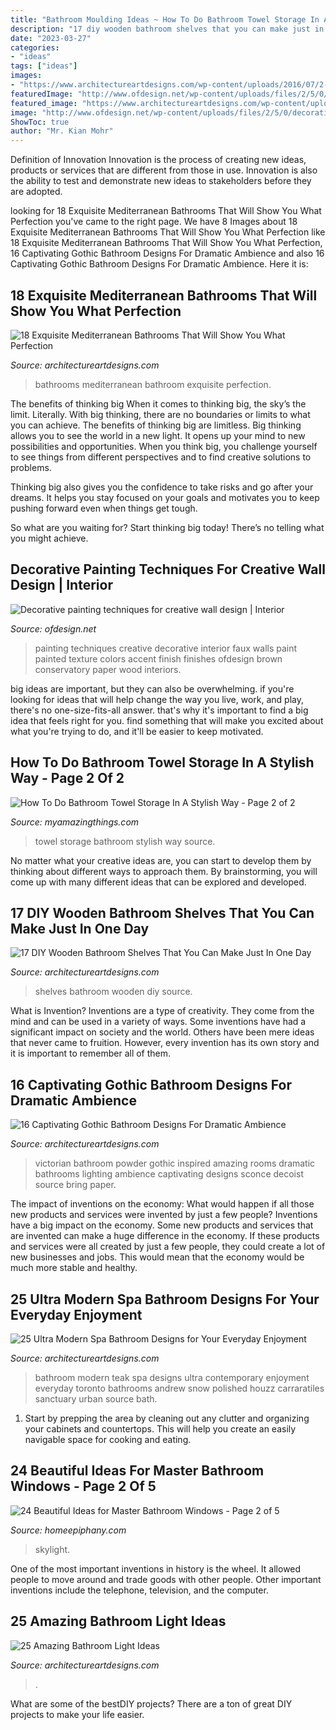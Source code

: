 ```yaml
---
title: "Bathroom Moulding Ideas ~ How To Do Bathroom Towel Storage In A Stylish Way"
description: "17 diy wooden bathroom shelves that you can make just in one day"
date: "2023-03-27"
categories:
- "ideas"
tags: ["ideas"]
images:
- "https://www.architectureartdesigns.com/wp-content/uploads/2016/07/2-17.jpg"
featuredImage: "http://www.ofdesign.net/wp-content/uploads/files/2/5/0/decorative-painting-techniques-for-creative-wall-design-17-250.jpg"
featured_image: "https://www.architectureartdesigns.com/wp-content/uploads/2014/02/197.jpg"
image: "http://www.ofdesign.net/wp-content/uploads/files/2/5/0/decorative-painting-techniques-for-creative-wall-design-17-250.jpg"
ShowToc: true
author: "Mr. Kian Mohr"
---
```



Definition of Innovation
Innovation is the process of creating new ideas, products or services that are different from those in use. Innovation is also the ability to test and demonstrate new ideas to stakeholders before they are adopted.

	

		
looking for 18 Exquisite Mediterranean Bathrooms That Will Show You What Perfection you've came to the right page. We have 8 Images about 18 Exquisite Mediterranean Bathrooms That Will Show You What Perfection like 18 Exquisite Mediterranean Bathrooms That Will Show You What Perfection, 16 Captivating Gothic Bathroom Designs For Dramatic Ambience and also 16 Captivating Gothic Bathroom Designs For Dramatic Ambience. Here it is:
		
    
## 18 Exquisite Mediterranean Bathrooms That Will Show You What Perfection

<img loading=lazy src="https://www.architectureartdesigns.com/wp-content/uploads/2015/06/18-Exquisite-Mediterranean-Bathrooms-That-Will-Show-You-What-Perfection-Is-Like-8.jpg" onerror="this.onerror=null;this.src='https://tse3.mm.bing.net/th?id=OIP.AHLlJPJsYnlY3QJDC0YuhAAAAA&amp;pid=15.1';" alt="18 Exquisite Mediterranean Bathrooms That Will Show You What Perfection">

_Source: architectureartdesigns.com_

>bathrooms mediterranean bathroom exquisite perfection. 

	

The benefits of thinking big
When it comes to thinking big, the sky’s the limit. Literally. With big thinking, there are no boundaries or limits to what you can achieve. The benefits of thinking big are limitless.
Big thinking allows you to see the world in a new light. It opens up your mind to new possibilities and opportunities. When you think big, you challenge yourself to see things from different perspectives and to find creative solutions to problems.

Thinking big also gives you the confidence to take risks and go after your dreams. It helps you stay focused on your goals and motivates you to keep pushing forward even when things get tough.

So what are you waiting for? Start thinking big today! There’s no telling what you might achieve.

    
## Decorative Painting Techniques For Creative Wall Design | Interior

<img loading=lazy src="http://www.ofdesign.net/wp-content/uploads/files/2/5/0/decorative-painting-techniques-for-creative-wall-design-17-250.jpg" onerror="this.onerror=null;this.src='https://tse3.mm.bing.net/th?id=OIP.yQxLJ1GGwyUvOiPGEgW2cAHaNA&amp;pid=15.1';" alt="Decorative painting techniques for creative wall design | Interior">

_Source: ofdesign.net_

>painting techniques creative decorative interior faux walls paint painted texture colors accent finish finishes ofdesign brown conservatory paper wood interiors. 

	

big ideas are important, but they can also be overwhelming. if you're looking for ideas that will help change the way you live, work, and play, there's no one-size-fits-all answer. that's why it's important to find a big idea that feels right for you. find something that will make you excited about what you're trying to do, and it'll be easier to keep motivated.

    
## How To Do Bathroom Towel Storage In A Stylish Way - Page 2 Of 2

<img loading=lazy src="http://myamazingthings.com/wp-content/uploads/2017/06/towel-storage-1-1.jpg" onerror="this.onerror=null;this.src='https://tse4.mm.bing.net/th?id=OIP.TKUIHUPtN4CmSCZbT_r7rwHaK4&amp;pid=15.1';" alt="How To Do Bathroom Towel Storage In A Stylish Way - Page 2 of 2">

_Source: myamazingthings.com_

>towel storage bathroom stylish way source. 

	

No matter what your creative ideas are, you can start to develop them by thinking about different ways to approach them. By brainstorming, you will come up with many different ideas that can be explored and developed.

    
## 17 DIY Wooden Bathroom Shelves That You Can Make Just In One Day

<img loading=lazy src="https://www.architectureartdesigns.com/wp-content/uploads/2016/09/8-15.jpg" onerror="this.onerror=null;this.src='https://tse4.mm.bing.net/th?id=OIP.pJaW7kCNKruAcAoc-XfNkQHaLH&amp;pid=15.1';" alt="17 DIY Wooden Bathroom Shelves That You Can Make Just In One Day">

_Source: architectureartdesigns.com_

>shelves bathroom wooden diy source. 

	

What is Invention?
Inventions are a type of creativity. They come from the mind and can be used in a variety of ways. Some inventions have had a significant impact on society and the world. Others have been mere ideas that never came to fruition. However, every invention has its own story and it is important to remember all of them.

    
## 16 Captivating Gothic Bathroom Designs For Dramatic Ambience

<img loading=lazy src="https://www.architectureartdesigns.com/wp-content/uploads/2016/07/2-17.jpg" onerror="this.onerror=null;this.src='https://tse2.mm.bing.net/th?id=OIP.6xH244YMHId2WwdUugyl-gHaJy&amp;pid=15.1';" alt="16 Captivating Gothic Bathroom Designs For Dramatic Ambience">

_Source: architectureartdesigns.com_

>victorian bathroom powder gothic inspired amazing rooms dramatic bathrooms lighting ambience captivating designs sconce decoist source bring paper. 

	

The impact of inventions on the economy: What would happen if all those new products and services were invented by just a few people?
Inventions have a big impact on the economy. Some new products and services that are invented can make a huge difference in the economy. If these products and services were all created by just a few people, they could create a lot of new businesses and jobs. This would mean that the economy would be much more stable and healthy.

    
## 25 Ultra Modern Spa Bathroom Designs For Your Everyday Enjoyment

<img loading=lazy src="https://www.architectureartdesigns.com/wp-content/uploads/2013/10/1334.jpg" onerror="this.onerror=null;this.src='https://tse4.mm.bing.net/th?id=OIP.orEiKDutTeMi9ccaPuaR5AHaLE&amp;pid=15.1';" alt="25 Ultra Modern Spa Bathroom Designs for Your Everyday Enjoyment">

_Source: architectureartdesigns.com_

>bathroom modern teak spa designs ultra contemporary enjoyment everyday toronto bathrooms andrew snow polished houzz carraratiles sanctuary urban source bath. 

	

1. Start by prepping the area by cleaning out any clutter and organizing your cabinets and countertops. This will help you create an easily navigable space for cooking and eating.

    
## 24 Beautiful Ideas For Master Bathroom Windows - Page 2 Of 5

<img loading=lazy src="https://homeepiphany.com/wp-content/uploads/2016/07/24-Beautiful-Ideas-for-Master-Bathroom-Windows-9.jpg" onerror="this.onerror=null;this.src='https://tse2.mm.bing.net/th?id=OIP._b-ny0XxHnq3JirTW9_jLQHaLH&amp;pid=15.1';" alt="24 Beautiful Ideas for Master Bathroom Windows - Page 2 of 5">

_Source: homeepiphany.com_

>skylight. 

	

One of the most important inventions in history is the wheel. It allowed people to move around and trade goods with other people. Other important inventions include the telephone, television, and the computer.

    
## 25 Amazing Bathroom Light Ideas

<img loading=lazy src="https://www.architectureartdesigns.com/wp-content/uploads/2014/02/197.jpg" onerror="this.onerror=null;this.src='https://tse4.mm.bing.net/th?id=OIP.sKlfjqWWVGCAFu5mbOZTFgAAAA&amp;pid=15.1';" alt="25 Amazing Bathroom Light Ideas">

_Source: architectureartdesigns.com_

>. 

	

What are some of the bestDIY projects?
There are a ton of great DIY projects to make your life easier.


